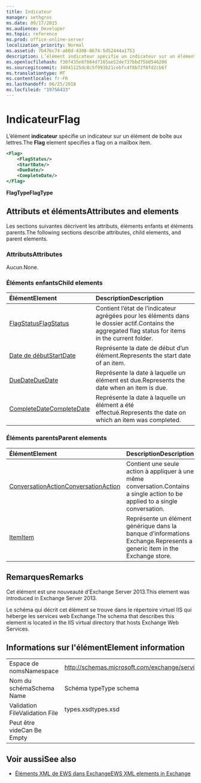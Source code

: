 ```yaml
---
title: Indicateur
manager: sethgros
ms.date: 09/17/2015
ms.audience: Developer
ms.topic: reference
ms.prod: office-online-server
localization_priority: Normal
ms.assetid: 7b47bc74-a60d-4308-8674-5d52444a1753
description: L’élément indicateur spécifie un indicateur sur un élément de boîte aux lettres.
ms.openlocfilehash: f30f435e8f064d7165ae52de737bbd75b0546206
ms.sourcegitcommit: 34041125dc8c5f993b21cebfc4f8b72f0fd2cb6f
ms.translationtype: MT
ms.contentlocale: fr-FR
ms.lasthandoff: 06/25/2018
ms.locfileid: "19756433"
---
```

# <a name="flag"></a><span data-ttu-id="aeb8f-103">Indicateur</span><span class="sxs-lookup"><span data-stu-id="aeb8f-103">Flag</span></span>

<span data-ttu-id="aeb8f-104">L’élément **indicateur** spécifie un indicateur sur un élément de boîte aux lettres.</span><span class="sxs-lookup"><span data-stu-id="aeb8f-104">The **Flag** element specifies a flag on a mailbox item.</span></span> 
  
```XML
<Flag>
    <FlagStatus/>
    <StartDate/>
    <DueDate/>
    <CompleteDate/>
</Flag>
```

 <span data-ttu-id="aeb8f-105">**FlagType**</span><span class="sxs-lookup"><span data-stu-id="aeb8f-105">**FlagType**</span></span>
## <a name="attributes-and-elements"></a><span data-ttu-id="aeb8f-106">Attributs et éléments</span><span class="sxs-lookup"><span data-stu-id="aeb8f-106">Attributes and elements</span></span>

<span data-ttu-id="aeb8f-107">Les sections suivantes décrivent les attributs, éléments enfants et éléments parents.</span><span class="sxs-lookup"><span data-stu-id="aeb8f-107">The following sections describe attributes, child elements, and parent elements.</span></span>
  
### <a name="attributes"></a><span data-ttu-id="aeb8f-108">Attributs</span><span class="sxs-lookup"><span data-stu-id="aeb8f-108">Attributes</span></span>

<span data-ttu-id="aeb8f-109">Aucun.</span><span class="sxs-lookup"><span data-stu-id="aeb8f-109">None.</span></span>
  
### <a name="child-elements"></a><span data-ttu-id="aeb8f-110">Éléments enfants</span><span class="sxs-lookup"><span data-stu-id="aeb8f-110">Child elements</span></span>

|<span data-ttu-id="aeb8f-111">**Élément**</span><span class="sxs-lookup"><span data-stu-id="aeb8f-111">**Element**</span></span>|<span data-ttu-id="aeb8f-112">**Description**</span><span class="sxs-lookup"><span data-stu-id="aeb8f-112">**Description**</span></span>|
|:-----|:-----|
|[<span data-ttu-id="aeb8f-113">FlagStatus</span><span class="sxs-lookup"><span data-stu-id="aeb8f-113">FlagStatus</span></span>](flagstatus.md) <br/> |<span data-ttu-id="aeb8f-114">Contient l’état de l’indicateur agrégées pour les éléments dans le dossier actif.</span><span class="sxs-lookup"><span data-stu-id="aeb8f-114">Contains the aggregated flag status for items in the current folder.</span></span>  <br/> |
|[<span data-ttu-id="aeb8f-115">Date de début</span><span class="sxs-lookup"><span data-stu-id="aeb8f-115">StartDate</span></span>](startdate.md) <br/> |<span data-ttu-id="aeb8f-116">Représente la date de début d’un élément.</span><span class="sxs-lookup"><span data-stu-id="aeb8f-116">Represents the start date of an item.</span></span>  <br/> |
|[<span data-ttu-id="aeb8f-117">DueDate</span><span class="sxs-lookup"><span data-stu-id="aeb8f-117">DueDate</span></span>](duedate.md) <br/> |<span data-ttu-id="aeb8f-118">Représente la date à laquelle un élément est due.</span><span class="sxs-lookup"><span data-stu-id="aeb8f-118">Represents the date when an item is due.</span></span>  <br/> |
|[<span data-ttu-id="aeb8f-119">CompleteDate</span><span class="sxs-lookup"><span data-stu-id="aeb8f-119">CompleteDate</span></span>](completedate.md) <br/> |<span data-ttu-id="aeb8f-120">Représente la date à laquelle un élément a été effectué.</span><span class="sxs-lookup"><span data-stu-id="aeb8f-120">Represents the date on which an item was completed.</span></span>  <br/> |
   
### <a name="parent-elements"></a><span data-ttu-id="aeb8f-121">Éléments parents</span><span class="sxs-lookup"><span data-stu-id="aeb8f-121">Parent elements</span></span>

|<span data-ttu-id="aeb8f-122">**Élément**</span><span class="sxs-lookup"><span data-stu-id="aeb8f-122">**Element**</span></span>|<span data-ttu-id="aeb8f-123">**Description**</span><span class="sxs-lookup"><span data-stu-id="aeb8f-123">**Description**</span></span>|
|:-----|:-----|
|[<span data-ttu-id="aeb8f-124">ConversationAction</span><span class="sxs-lookup"><span data-stu-id="aeb8f-124">ConversationAction</span></span>](conversationaction.md) <br/> |<span data-ttu-id="aeb8f-125">Contient une seule action à appliquer à une même conversation.</span><span class="sxs-lookup"><span data-stu-id="aeb8f-125">Contains a single action to be applied to a single conversation.</span></span>  <br/> |
|[<span data-ttu-id="aeb8f-126">Item</span><span class="sxs-lookup"><span data-stu-id="aeb8f-126">Item</span></span>](item.md) <br/> |<span data-ttu-id="aeb8f-127">Représente un élément générique dans la banque d’informations Exchange.</span><span class="sxs-lookup"><span data-stu-id="aeb8f-127">Represents a generic item in the Exchange store.</span></span>  <br/> |
   
## <a name="remarks"></a><span data-ttu-id="aeb8f-128">Remarques</span><span class="sxs-lookup"><span data-stu-id="aeb8f-128">Remarks</span></span>

<span data-ttu-id="aeb8f-129">Cet élément est une nouveauté d'Exchange Server 2013.</span><span class="sxs-lookup"><span data-stu-id="aeb8f-129">This element was introduced in Exchange Server 2013.</span></span>
  
<span data-ttu-id="aeb8f-130">Le schéma qui décrit cet élément se trouve dans le répertoire virtuel IIS qui héberge les services web Exchange.</span><span class="sxs-lookup"><span data-stu-id="aeb8f-130">The schema that describes this element is located in the IIS virtual directory that hosts Exchange Web Services.</span></span>
  
## <a name="element-information"></a><span data-ttu-id="aeb8f-131">Informations sur l'élément</span><span class="sxs-lookup"><span data-stu-id="aeb8f-131">Element information</span></span>

|||
|:-----|:-----|
|<span data-ttu-id="aeb8f-132">Espace de noms</span><span class="sxs-lookup"><span data-stu-id="aeb8f-132">Namespace</span></span>  <br/> |http://schemas.microsoft.com/exchange/services/2006/types  <br/> |
|<span data-ttu-id="aeb8f-133">Nom du schéma</span><span class="sxs-lookup"><span data-stu-id="aeb8f-133">Schema Name</span></span>  <br/> |<span data-ttu-id="aeb8f-134">Schéma type</span><span class="sxs-lookup"><span data-stu-id="aeb8f-134">Type schema</span></span>  <br/> |
|<span data-ttu-id="aeb8f-135">Validation File</span><span class="sxs-lookup"><span data-stu-id="aeb8f-135">Validation File</span></span>  <br/> |<span data-ttu-id="aeb8f-136">types.xsd</span><span class="sxs-lookup"><span data-stu-id="aeb8f-136">types.xsd</span></span>  <br/> |
|<span data-ttu-id="aeb8f-137">Peut être vide</span><span class="sxs-lookup"><span data-stu-id="aeb8f-137">Can Be Empty</span></span>  <br/> ||
   
## <a name="see-also"></a><span data-ttu-id="aeb8f-138">Voir aussi</span><span class="sxs-lookup"><span data-stu-id="aeb8f-138">See also</span></span>



- [<span data-ttu-id="aeb8f-139">Éléments XML de EWS dans Exchange</span><span class="sxs-lookup"><span data-stu-id="aeb8f-139">EWS XML elements in Exchange</span></span>](ews-xml-elements-in-exchange.md)

